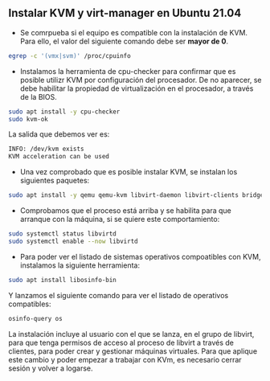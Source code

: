 ## Instalar KVM y virt-manager en Ubuntu 21.04  

- Se comrpueba si el equipo es compatible con la instalación de KVM. Para ello, el valor del siguiente comando debe ser **mayor de 0**.
```bash
egrep -c '(vmx|svm)' /proc/cpuinfo
```
- Instalamos la herramienta de cpu-checker para confirmar que es posible utilizr KVM por configuración del procesador. De no aparecer, se debe habilitar la propiedad de virtualización en el procesador, a través de la BIOS.
```bash
sudo apt install -y cpu-checker
sudo kvm-ok
```
La salida que debemos ver es:
```bash
INFO: /dev/kvm exists
KVM acceleration can be used
```
- Una vez comprobado que es posible instalar KVM, se instalan los siguientes paquetes:
```bash
sudo apt install -y qemu qemu-kvm libvirt-daemon libvirt-clients bridge-utils virt-manager
```

- Comprobamos que el proceso está arriba y se habilita para que arranque con la máquina, si se quiere este comportamiento:
```bash
sudo systemctl status libvirtd
sudo systemctl enable --now libvirtd
```
- Para poder ver el listado de sistemas operativos compoatibles con KVM, instalamos la siguiente herramienta:
```bash
sudo apt install libosinfo-bin
```
Y lanzamos el siguiente comando para ver el listado de operativos compatibles:
```bash
osinfo-query os
```
La instalación incluye al usuario con el que se lanza, en el grupo de libvirt, para que tenga permisos de acceso al proceso de libvirt a través de clientes, para poder crear y gestionar máquinas virtuales. Para que aplique este cambio y poder empezar a trabajar con KVm, es necesario cerrar sesión y volver a logarse.
